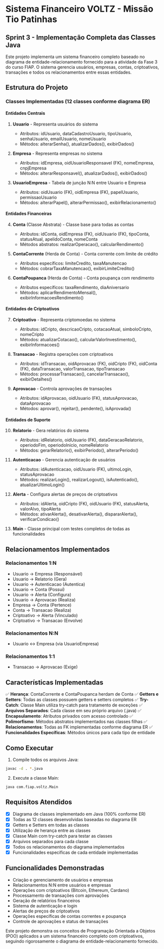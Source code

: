 # Sistema Financeiro VOLTZ - Missão Tio Patinhas

## Sprint 3 - Implementação Completa das Classes Java

Este projeto implementa um sistema financeiro completo baseado no diagrama de entidade-relacionamento fornecido para a atividade da Fase 3 do curso FIAP. O sistema gerencia usuários, empresas, contas, criptoativos, transações e todos os relacionamentos entre essas entidades.

## Estrutura do Projeto

### Classes Implementadas (12 classes conforme diagrama ER)

#### Entidades Centrais
1. **Usuario** - Representa usuários do sistema
   - Atributos: idUsuario, dataCadastroUsuario, tipoUsuario, senhaUsuario, emailUsuario, nomeUsuario
   - Métodos: alterarSenha(), atualizarDados(), exibirDados()

2. **Empresa** - Representa empresas no sistema
   - Atributos: idEmpresa, oidUsuarioResponsavel (FK), nomeEmpresa, cnpjEmpresa
   - Métodos: alterarResponsavel(), atualizarDados(), exibirDados()

3. **UsuarioEmpresa** - Tabela de junção N:N entre Usuario e Empresa
   - Atributos: oidUsuario (FK), oidEmpresa (FK), papelUsuario, permissaoUsuario
   - Métodos: alterarPapel(), alterarPermissao(), exibirRelacionamento()

#### Entidades Financeiras
4. **Conta** (Classe Abstrata) - Classe base para todas as contas
   - Atributos: idConta, oidEmpresa (FK), oidUsuario (FK), tipoConta, statusAtual, apelidoConta, nomeConta
   - Métodos abstratos: realizarOperacao(), calcularRendimento()

5. **ContaCorrente** (Herda de Conta) - Conta corrente com limite de crédito
   - Atributos específicos: limiteCredito, taxaManutencao
   - Métodos: cobrarTaxaManutencao(), exibirLimiteCredito()

6. **ContaPoupanca** (Herda de Conta) - Conta poupança com rendimento
   - Atributos específicos: taxaRendimento, diaAniversario
   - Métodos: aplicarRendimentoMensal(), exibirInformacoesRendimento()

#### Entidades de Criptoativos
7. **Criptoativo** - Representa criptomoedas no sistema
   - Atributos: idCripto, descricaoCripto, cotacaoAtual, simboloCripto, nomeCripto
   - Métodos: atualizarCotacao(), calcularValorInvestimento(), exibirInformacoes()

8. **Transacao** - Registra operações com criptoativos
   - Atributos: idTransacao, oidAprovacao (FK), oidCripto (FK), oidConta (FK), dataTransacao, valorTransacao, tipoTransacao
   - Métodos: processarTransacao(), cancelarTransacao(), exibirDetalhes()

9. **Aprovacao** - Controla aprovações de transações
   - Atributos: idAprovacao, oidUsuario (FK), statusAprovacao, dataAprovacao
   - Métodos: aprovar(), rejeitar(), pendente(), isAprovada()

#### Entidades de Suporte
10. **Relatorio** - Gera relatórios do sistema
    - Atributos: idRelatorio, oidUsuario (FK), dataGeracaoRelatorio, operiodoFim, operiodoInicio, nomeRelatorio
    - Métodos: gerarRelatorio(), exibirPeriodo(), alterarPeriodo()

11. **Autenticacao** - Gerencia autenticação de usuários
    - Atributos: idAutenticacao, oidUsuario (FK), ultimoLogin, statusAprovacao
    - Métodos: realizarLogin(), realizarLogout(), isAutenticado(), atualizarUltimoLogin()

12. **Alerta** - Configura alertas de preços de criptoativos
    - Atributos: idAlerta, oidCripto (FK), oidUsuario (FK), statusAlerta, valorAlvo, tipoAlerta
    - Métodos: ativarAlerta(), desativarAlerta(), dispararAlerta(), verificarCondicao()

13. **Main** - Classe principal com testes completos de todas as funcionalidades

## Relacionamentos Implementados

### Relacionamentos 1:N
- Usuario → Empresa (Responsável)
- Usuario → Relatorio (Gera)
- Usuario → Autenticacao (Autentica)
- Usuario → Conta (Possui)
- Usuario → Alerta (Configura)
- Usuario → Aprovacao (Realiza)
- Empresa → Conta (Pertence)
- Conta → Transacao (Realiza)
- Criptoativo → Alerta (Vinculado)
- Criptoativo → Transacao (Envolve)

### Relacionamentos N:N
- Usuario ↔ Empresa (via UsuarioEmpresa)

### Relacionamentos 1:1
- Transacao → Aprovacao (Exige)

## Características Implementadas

✅ **Herança**: ContaCorrente e ContaPoupanca herdam de Conta
✅ **Getters e Setters**: Todas as classes possuem getters e setters completos
✅ **Try-Catch**: Classe Main utiliza try-catch para tratamento de exceções
✅ **Arquivos Separados**: Cada classe em seu próprio arquivo (.java)
✅ **Encapsulamento**: Atributos privados com acesso controlado
✅ **Polimorfismo**: Métodos abstratos implementados nas classes filhas
✅ **Relacionamentos**: Todas as FK implementadas conforme diagrama ER
✅ **Funcionalidades Específicas**: Métodos únicos para cada tipo de entidade

## Como Executar

1. Compile todos os arquivos Java:
```bash
javac -d . *.java
```

2. Execute a classe Main:
```bash
java com.fiap.voltz.Main
```

## Requisitos Atendidos

- [x] Diagrama de classes implementado em Java (100% conforme ER)
- [x] Todas as 12 classes desenvolvidas baseadas no diagrama ER
- [x] Getters e Setters em todas as classes
- [x] Utilização de herança entre as classes
- [x] Classe Main com try-catch para testar as classes
- [x] Arquivos separados para cada classe
- [x] Todos os relacionamentos do diagrama implementados
- [x] Funcionalidades específicas de cada entidade implementadas

## Funcionalidades Demonstradas

- Criação e gerenciamento de usuários e empresas
- Relacionamentos N:N entre usuários e empresas
- Operações com criptoativos (Bitcoin, Ethereum, Cardano)
- Processamento de transações com aprovações
- Geração de relatórios financeiros
- Sistema de autenticação e login
- Alertas de preços de criptoativos
- Operações específicas de contas correntes e poupança
- Controle de aprovações e status de transações

Este projeto demonstra os conceitos de Programação Orientada a Objetos (POO) aplicados a um sistema financeiro completo com criptoativos, seguindo rigorosamente o diagrama de entidade-relacionamento fornecido.